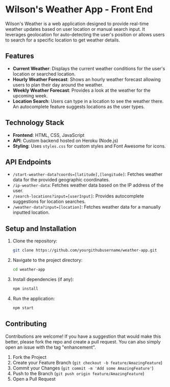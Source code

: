 # Wilson's Weather App - Front End

Wilson's Weather is a web application designed to provide real-time weather updates based on user location or manual search input. It leverages geolocation for auto-detecting the user's position or allows users to search for a specific location to get weather details.

## Features

- **Current Weather**: Displays the current weather conditions for the user's location or searched location.
- **Hourly Weather Forecast**: Shows an hourly weather forecast allowing users to plan their day around the weather.
- **Weekly Weather Forecast**: Provides a look at the weather for the upcoming week.
- **Location Search**: Users can type in a location to see the weather there. An autocomplete feature suggests locations as the user types.

## Technology Stack

- **Frontend**: HTML, CSS, JavaScript
- **API**: Custom backend hosted on Heroku (Node.js)
- **Styling**: Uses `styles.css` for custom styles and Font Awesome for icons.

## API Endpoints

- `/start-weather-data?coords=[latitude],[longitude]`: Fetches weather data for the provided geographic coordinates.
- `/ip-weather-data`: Fetches weather data based on the IP address of the user.
- `/search-locations?input=[userInput]`: Provides autocomplete suggestions for location searches.
- `/weather-data?input=[location]`: Fetches weather data for a manually inputted location.

## Setup and Installation

1. Clone the repository:
   ```bash
   git clone https://github.com/yourgithubusername/weather-app.git
   ```
2. Navigate to the project directory:
   ```bash
   cd weather-app
   ```
3. Install dependencies (if any):
   ```bash
   npm install
   ```
4. Run the application:
   ```bash
   npm start
   ```

## Contributing

Contributions are welcome! If you have a suggestion that would make this better, please fork the repo and create a pull request. You can also simply open an issue with the tag "enhancement".

1. Fork the Project
2. Create your Feature Branch (`git checkout -b feature/AmazingFeature`)
3. Commit your Changes (`git commit -m 'Add some AmazingFeature'`)
4. Push to the Branch (`git push origin feature/AmazingFeature`)
5. Open a Pull Request
